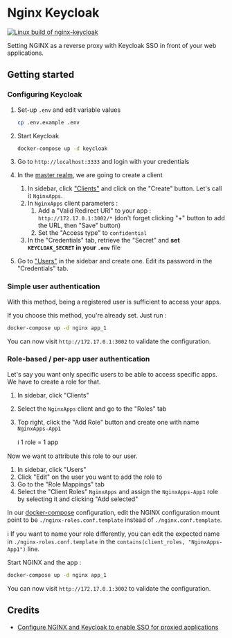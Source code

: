 # Nginx Keycloak

[![Linux build of nginx-keycloak](https://github.com/flavienbwk/nginx-keycloak/actions/workflows/linux-build.yml/badge.svg)](https://github.com/flavienbwk/nginx-keycloak/actions/workflows/linux-build.yml)

Setting NGINX as a reverse proxy with Keycloak SSO in front of your web applications.

## Getting started

### Configuring Keycloak

1. Set-up `.env` and edit variable values

    ```bash
    cp .env.example .env
    ```

2. Start Keycloak

    ```bash
    docker-compose up -d keycloak
    ```

3. Go to `http://localhost:3333` and login with your credentials

4. In the [master realm](http://localhost:3333/auth/admin/master/console/#/realms/master), we are going to create a client

    1. In sidebar, click ["Clients"](http://localhost:3333/auth/admin/master/console/#/realms/master/clients) and click on the "Create" button. Let's call it `NginxApps`.
    2. In `NginxApps` client parameters :
       1. Add a "Valid Redirect URI" to your app : `http://172.17.0.1:3002/*` (don't forget clicking "+" button to add the URL, then "Save" button)
       2. Set the "Access type" to `confidential`
    3. In the "Credentials" tab, retrieve the "Secret" and **set `KEYCLOAK_SECRET` in your `.env`** file

5. Go to ["Users"](http://localhost:3333/auth/admin/master/console/#/realms/master/users) in the sidebar and create one. Edit its password in the "Credentials" tab.

### Simple user authentication

With this method, being a registered user is sufficient to access your apps.

If you choose this method, you're already set. Just run :

```bash
docker-compose up -d nginx app_1
```

You can now visit `http://172.17.0.1:3002` to validate the configuration.

### Role-based / per-app user authentication

Let's say you want only specific users to be able to access specific apps. We have to create a role for that.

1. In sidebar, click "Clients"
2. Select the `NginxApps` client and go to the "Roles" tab
3. Top right, click the "Add Role" button and create one with name `NginxApps-App1`

    :information_source: 1 role = 1 app

Now we want to attribute this role to our user.

1. In sidebar, click "Users"
2. Click "Edit" on the user you want to add the role to
3. Go to the "Role Mappings" tab
4. Select the "Client Roles" `NginxApps` and assign the `NginxApps-App1` role by selecting it and clicking "Add selected"

In our [docker-compose](./docker-compose.yml) configuration, edit the NGINX configuration mount point to be `./nginx-roles.conf.template` instead of `./nginx.conf.template`.

:information_source: If you want to name your role differently, you can edit the expected name in `./nginx-roles.conf.template` in the `contains(client_roles, "NginxApps-App1")` line.

Start NGINX and the app :

```bash
docker-compose up -d nginx app_1
```

You can now visit `http://172.17.0.1:3002` to validate the configuration.

## Credits

- [Configure NGINX and Keycloak to enable SSO for proxied applications](https://kevalnagda.github.io/configure-nginx-and-keycloak-to-enable-sso-for-proxied-applications)
